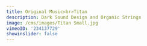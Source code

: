 ```yaml
---
title: Original Music<br>Titan
description: Dark Sound Design and Organic Strings
image: /cms/images/Titan Small.jpg
vimeoID: '234137729'
showinslider: false
---
```




















